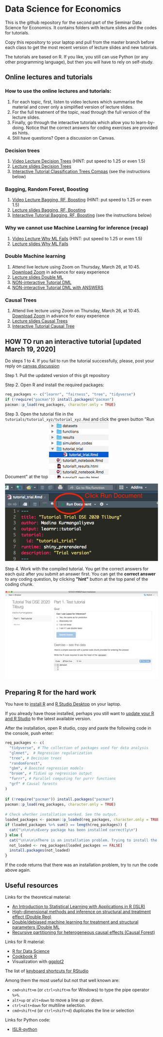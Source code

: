# Data Science for Economics
This is the github repository for the second part of the Seminar Data Science for Economics. It contains folders with lecture slides and the codes for tutorials.

Copy this repository to your laptop and pull from the master branch before each class to get the most recent version of lecture slides and new tutorials. 

The tutorials are based on R. If you like, you still can use Python (or any other programming language), but then you will have to rely on self-study.


## Online lectures and tutorials

### How to use the online lectures and tutorials:

1) For each topic, first, listen to video lectures which summarise the material and cover only a simplified version of lecture slides.
2) For the full treatment of the topic, read through the full version of the lecture slides. 
3) Finally, go through the interactive tutorials which allow you to learn-by-doing. Notice that the correct answers for coding exercises are provided as hints. 
4) Still have questions? Open a discussion on Canvas.


### Decision trees

1) [Video Lecture Decision Trees](https://youtu.be/rrSW03Yw_nk) (HINT: put speed to 1.25 or even 1.5)
2) [Lecture slides Decision Trees](https://github.com/madina-k/dse_mk/blob/master/lectures/DSE_MK_decisiontrees.pdf)
3) [Interactive Tutorial Classification Trees Compas](https://github.com/madina-k/dse_mk/tree/master/tutorials/tutorial_dt) (see the instructions below) 

### Bagging, Random Forest, Boosting

1) [Video Lecture Bagging, RF, Boosting](https://youtu.be/STKJNh6us_I) (HINT: put speed to 1.25 or even 1.5)
2) [Lecture slides Bagging, RF, Boosting ](https://github.com/madina-k/dse_mk/blob/master/lectures/DSE_MK_boostingRFbagging.pdf)
3) [Interactive Tutorial Bagging, RF, Boosting](https://github.com/madina-k/dse_mk/tree/master/tutorials/tutorial_bagboost) (see the  instructions below) 

### Why we cannot use Machine Learning for inference (recap)

1) [Video Lecture Why ML Fails](https://youtu.be/KwWGhneQUmk) (HINT: put speed to 1.25 or even 1.5)
2) [Lecture slides Why ML Fails](https://github.com/madina-k/dse_mk/blob/master/lectures/DSE_MK_slides_whyMLfails_inference.pdf)

### Double Machine learning

1) Attend live lecture using Zoom on Thursday, March 26, at 10:45. [Download Zoom](https://zoom.us/download) in advance for easy experience
2) [Lecture slides Double ML](https://github.com/madina-k/dse_mk/blob/master/lectures/DSE_MK_doubleML.pdf)
3) [NON-interactive Tutorial DML](https://github.com/madina-k/dse_mk/blob/master/tutorials/tutorial3_notebook.Rmd)
4) [NON-interactive Tutorial DML with ANSWERS](https://github.com/madina-k/dse_mk/blob/master/tutorials/tutorial3_notebook_withanswers.Rmd)


### Causal Trees

1) Attend live lecture using Zoom on Thursday, March 26, at 10:45. [Download Zoom](https://zoom.us/download) in advance for easy experience
2) [Lecture slides Causal Trees](https://github.com/madina-k/dse_mk/blob/master/lectures/DSE_MK_causal_trees.pdf)
3) [Interactive Tutorial Causal Tree](https://github.com/madina-k/dse_mk/tree/master/tutorials/tutorial_ct)


## HOW TO run an interactive tutorial [updated March 19, 2020]

Do steps 1 to 4. If you fail to run the tutorial successfully, please, post your reply on [canvas discussion](https://tilburguniversity.instructure.com/courses/3527/discussion_topics/40946)

Step 1. Pull the updated version of this git repository

Step 2. Open R and install the required packages:
```r
req_packages <- c("learnr", "fairness", "tree", "tidyverse")
if (!require("pacman")) install.packages("pacman")
pacman::p_load(req_packages, character.only = TRUE)
```
Step 3. Open the tutorial file in the `tutorials/tutorial_xyz/tutorial_xyz.Rmd` and click the green button "Run Document" at the top
![Filedirectory](https://github.com/madina-k/dse_mk/blob/master/pics/step1.png)

![Rundoc](https://github.com/madina-k/dse_mk/blob/master/pics/step2.png)

Step 4. Work with the compiled tutorial. You get the correct answers for each quiz after you submit an answer first. You can get the **correct answer** to any coding question, by clicking **"hint"** button at the top panel of the coding chunk.

![Checktutorial](https://github.com/madina-k/dse_mk/blob/master/pics/step3.png)

## Preparing R for the hard work
You have to [install R](https://www.r-project.org/) and [R Studio Desktop](https://rstudio.com/products/rstudio/download/) on your laptop.

If you already have those installed, perhaps you still want to [update your R and R Studio](https://uvastatlab.github.io/phdplus/installR.html) to the latest available version.

After the installation, open R studio, copy and paste the following code in the console, push enter:
```r
req_packages <- c(
  "tidyverse", # The collection of packages used for data analysis
  "glmnet",  # Regression regularization
  "tree", # Decision trees
  "randomForest", 
  "gbm", # Boosted regression models
  "broom", # Tidies up regression output
  "furrr", # Parallel computing for purrr functions 
  "grf" # Causal forests
)

if (!require("pacman")) install.packages("pacman")
pacman::p_load(req_packages, character.only = TRUE)

# Check whether installation worked. See the output.
loaded_packages <- pacman::p_loaded(req_packages, character.only = TRUE)
if (loaded_packages %>% sum() == length(req_packages)) {
  cat("\n\n\n\nEvery package has been installed correctly\n")
} else {
  cat("\n\n\n\nThere is an installation problem. Trying to install the failed packages again:\n")
  not_loaded <- req_packages[loaded_packages == FALSE]
  install.packages(not_loaded)
}

```
If the code returns that there was an installation problem, try to run the code above again.

## Useful resources


Links for the theoretical material:
* [An Introduction to Statistical Learning with Applications in R (ISLR)](http://faculty.marshall.usc.edu/gareth-james/ISL/ISLR%20Seventh%20Printing.pdf)
* [High-dimensional methods and inference on structural and treatment effect (Double Reg)](https://www.aeaweb.org/articles?id=10.1257/jep.28.2.29)
* [Double/debiased machine learning for treatment and structural parameters (Double ML](https://onlinelibrary.wiley.com/doi/full/10.1111/ectj.12097)
* [Recursive partitioning for heterogeneous causal effects (Causal Forest)](https://www.pnas.org/content/113/27/7353.short)

Links for R material:
* [R for Data Science](https://r4ds.had.co.nz/index.html)
* [Cookbook R](http://www.cookbook-r.com/)
* Visualization with [ggplot2](https://ggplot2.tidyverse.org/)

The list of [keyboard shortcuts for RStudio](https://support.rstudio.com/hc/en-us/articles/200711853-Keyboard-Shortcuts)

Among them the most useful but not that well known are:

- `cmd+shift+m` (or `ctrl+shift+m` for Windows) to type the pipe operator `%>%`.
- `alt+up` or `alt+down` to move a line up or down.
- `ctrl+alt+down` for multiline selection.
- `cmd+shift+d` (or `ctrl+shift+d`) duplicates the line or selection


Links for Python code:
* [ISLR-python](https://github.com/JWarmenhoven/ISLR-python)
